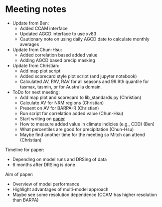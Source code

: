 # Meeting notes

- Update from Ben:
  - Added CCAM interface
  - Updated AGCD interface to use xv83
  - Cautionary note on using daily AGCD date to calculate monthly averages
- Update from Chun-Hsu:
  - Added correlation based added value
  - Adding AGCD based precip masking
- Update from Christian:
  - Add map plot script
  - Added scorecard style plot script (and jupyter notebook)
  - Calculated AV, PAV, RAV for all seasons and 99.9th quantile for tasmax, tasmin, pr for Australia domain.
- ToDo for next meeting:
  - Add map plot and scorecard to lib_standards.py (Christian)
  - Calculate AV for NRM regions (Christian)
  - Present on AV for BARPA-R (Christian)
  - Run script for correlation added value (Chun-Hsu)
  - Start writing on [paper](https://bom365.sharepoint.com/:w:/r/sites/ext_ACS/Shared%20Documents/Research%20article%20-%20Added%20value/acs_added_value.docx?d=w796d0fcdf473425ea2fcde1b49d2ff85&csf=1&web=1&e=9zX9EX)
  - How to measure added value in climate indicies (e.g., CDD) (Ben)
  - What percentiles are good for precipitation (Chun-Hsu)
  - Maybe find another time for the meeting so Mitch can attend (Christian)

Timeline for paper:
- Depending on model runs and DRSing of data
- 6 months after DRSing is done

Aim of paper:
- Overview of model performance
- Highlight advantages of multi-model approach
- Maybe see some resolution dependence (CCAM has higher resolution than BARPA)
